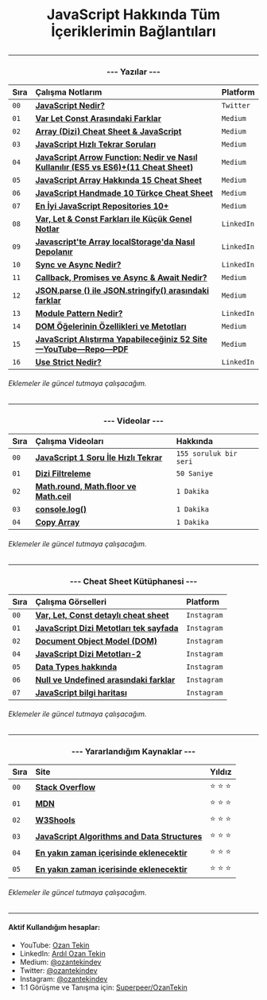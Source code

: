 <h1 align="center"> JavaScript Hakkında Tüm İçeriklerimin Bağlantıları <h2>

<hr/>

<h3 align="center">--- Yazılar ---</h2>

| Sıra | Çalışma Notlarım                | Platform     
| :-------- | :------------------------- | :-------  
| `00` | **[JavaScript Nedir?](https://twitter.com/ozantekindev/status/1479730659287519234)** | `Twitter`
| `01` | **[Var Let Const Arasındaki Farklar](https://medium.com/@ozantekindev/var-let-const-aras%C4%B1ndaki-farklar-97d8c465469c)** | `Medium`
| `02` | **[Array (Dizi) Cheat Sheet & JavaScript](https://medium.com/@ozantekindev/array-dizi-cheat-sheet-javascript-998c4eb910a6)** | `Medium`
| `03` | **[JavaScript Hızlı Tekrar Soruları](https://medium.com/@ozantekindev/javascript-h%C4%B1zl%C4%B1-tekrar-sorular%C4%B1-aab08baac51d)** | `Medium`
| `04` |**[JavaScript Arrow Function: Nedir ve Nasıl Kullanılır (ES5 vs ES6)+(11 Cheat Sheet)](https://medium.com/@ozantekindev/javascript-arrow-function-nedir-ve-nas%C4%B1l-kullan%C4%B1l%C4%B1r-es5-vs-es6-7af97a021153)** | `Medium`
| `05` |**[JavaScript Array Hakkında 15 Cheat Sheet](https://medium.com/@ozantekindev/javascript-array-hakk%C4%B1nda-her-%C5%9Fey-3c7f6c6435a7)** | `Medium`
| `06` |**[JavaScript Handmade 10 Türkçe Cheat Sheet](https://medium.com/@ozantekindev/javascript-handmade-10-t%C3%BCrk%C3%A7e-cheat-sheet-7d63132ea61a)** | `Medium`
| `07` |**[En İyi JavaScript Repositories 10+](https://medium.com/@ozantekindev/en-i%CC%87yi-javascript-repositories-10-bc9bb08c8929)** | `Medium`
| `08` |**[Var, Let & Const Farkları ile Küçük Genel Notlar](https://www.linkedin.com/pulse/var-let-const-farklar%C4%B1-ile-k%C3%BC%C3%A7%C3%BCk-genel-notlar-serisi-1-tekin/?published=t)** | `LinkedIn`
| `09` |**[Javascript'te Array localStorage'da Nasıl Depolanır](https://www.linkedin.com/pulse/javascriptte-array-localstorageda-nas%25C4%25B1l-depolan%25C4%25B1r-ard%25C4%25B1l-ozan-tekin/?trackingId=%2ByLxp%2FOeQvGf82zVCRKfLA%3D%3D)** | `LinkedIn`
| `10` |**[Sync ve Async Nedir?](https://www.linkedin.com/pulse/sync-ve-async-nedir-javascript-ard%25C4%25B1l-ozan-tekin/?trackingId=GGgKwLSfQ22b03xDSwizUQ%3D%3D)** | `LinkedIn`
| `11` |**[Callback, Promises ve Async & Await Nedir?](https://medium.com/@ozantekindev/callback-promises-ve-async-await-nedir-e40b75333743)** | `Medium` 
| `12` |**[JSON.parse () ile JSON.stringify() arasındaki farklar](https://medium.com/@ozantekindev/json-parse-ve-json-stringify-nedir-71e93ab1aaca)** | `Medium` 
| `13` |**[Module Pattern Nedir?](https://www.linkedin.com/posts/ardilozantekin_javascript-activity-6912650537238675456-SQf0/?utm_source=linkedin_share&utm_medium=member_desktop_web)** | `LinkedIn`
| `14` |**[DOM Öğelerinin Özellikleri ve Metotları](https://medium.com/@ozantekindev/dom-%C3%B6%C4%9Felerinin-%C3%B6zellikleri-ve-metotlar%C4%B1-5a8dbc16751a)** | `Medium` 
| `15` |**[JavaScript Alıştırma Yapabileceğiniz 52 Site—YouTube—Repo—PDF](https://medium.com/@ozantekindev/javascript-al%C4%B1%C5%9Ft%C4%B1rma-yapabilece%C4%9Finiz-52-site-youtube-repo-pdf-e3ff1402dbfc)** | `Medium` 
| `16` |**[Use Strict Nedir?](https://www.linkedin.com/feed/update/urn:li:ugcPost:6914482906174234624?updateEntityUrn=urn%3Ali%3Afs_updateV2%3A%28urn%3Ali%3AugcPost%3A6914482906174234624%2CFEED_DETAIL%2CEMPTY%2CDEFAULT%2Cfalse%29)** | `LinkedIn`

###### Eklemeler ile güncel tutmaya çalışacağım.
<hr/>

<h3 align="center">--- Videolar ---</h3>

| Sıra | Çalışma Videoları                | Hakkında     
| :-------- | :------------------------- | :-------  
| `00` | **[JavaScript 1 Soru İle Hızlı Tekrar](https://www.youtube.com/playlist?list=PL4MimQX-iTOKiydxkbr_Wr_rfjWLsXx3i)** | `155 soruluk bir seri`
| `01` | **[ Dizi Filtreleme]()** | `50 Saniye` 
| `02` | **[Math.round, Math.floor ve Math.ceil ](https://www.youtube.com/watch?v=MD40aZpC7SM&ab_channel=OzanTekin)** | `1 Dakika`
| `03` | **[console.log()](https://www.youtube.com/watch?v=QAW2EGNqfNI&ab_channel=OzanTekin)** | `1 Dakika`
| `04` | **[Copy Array](https://www.youtube.com/watch?v=dw-XhvhNzus&ab_channel=OzanTekin)** | `1 Dakika`

###### Eklemeler ile güncel tutmaya çalışacağım.
<hr/>

<h3 align="center">--- Cheat Sheet Kütüphanesi ---</h3>

| Sıra | Çalışma Görselleri                | Platform     
| :-------- | :------------------------- | :-------  
| `00` | **[ Var, Let, Const detaylı cheat sheet](https://www.instagram.com/p/CZzMDNtMFzV/?utm_source=ig_web_copy_link)** | `Instagram`
| `01` | **[JavaScript Dizi Metotları tek sayfada](https://www.instagram.com/p/CaCVlF8s1Os/?utm_source=ig_web_copy_link)** | `Instagram` 
| `02` | **[Document Object Model (DOM)](https://www.instagram.com/p/Caj0ZFQsOBz/?utm_source=ig_web_copy_link)** | `Instagram`
| `04` | **[JavaScript Dizi Metotları-2 ](https://www.instagram.com/p/CawvnNNsX_d/?utm_source=ig_web_copy_link)** | `Instagram`
| `05` | **[Data Types hakkında](https://www.instagram.com/p/Ca4ryRLscN2/?utm_source=ig_web_copy_link)** | `Instagram`
| `06` | **[Null ve Undefined arasındaki farklar](https://www.instagram.com/p/CaHqpyBMQlM/?utm_source=ig_web_copy_link)** | `Instagram`
| `07` | **[JavaScript bilgi haritası](https://www.instagram.com/p/CaM1av4MKQK/?utm_source=ig_web_copy_link)** | `Instagram`

###### Eklemeler ile güncel tutmaya çalışacağım.
<hr/>

<h3 align="center">--- Yararlandığım Kaynaklar ---</h3>

| Sıra | Site                | Yıldız     
| :-------- | :------------------------- | :-------  
| `00` | **[ Stack Overflow](https://stackoverflow.com/)** | :star: :star: :star: 
| `01` | **[ MDN ](https://developer.mozilla.org/)** | :star: :star: :star:
| `02` | **[ W3Shools](https://www.w3schools.com/)** | :star: :star: :star: 
| `03` | **[ JavaScript Algorithms and Data Structures](https://www.freecodecamp.org/learn/javascript-algorithms-and-data-structures/)** | :star: :star: :star: 
| `04` | **[ En yakın zaman içerisinde eklenecektir]()** | :star: :star: :star: 
| `05` | **[ En yakın zaman içerisinde eklenecektir]()** | :star: :star: :star: 

###### Eklemeler ile güncel tutmaya çalışacağım.
<hr/>

<h4> Aktif Kullandığım hesaplar:</h4>

- YouTube: <a href="https://www.youtube.com/c/OzanTekin">Ozan Tekin</a>
- LinkedIn: <a href="https://www.linkedin.com/in/ardilozantekin/">Ardıl Ozan Tekin</a>
- Medium: <a href="https://medium.com/@ozantekindev">@ozantekindev</a>
- Twitter: <a href="https://twitter.com/ozantekindev">@ozantekindev</a>
- Instagram: <a href="https://www.instagram.com/ozantekindev/">@ozantekindev</a>
- 1:1 Görüşme ve Tanışma için: <a href="https://superpeer.com/ozantekin">Superpeer/OzanTekin</a>
 
